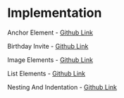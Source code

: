 # Implementation

Anchor Element - [Github Link](https://github.com/grandeurkoe/100-days-of-code-the-complete-python-pro-bootcamp/tree/36e8db766cb662249a62abf5ff107d85c5a654d2/day-042-intermediate-html/anchor-elements)

Birthday Invite - [Github Link](https://github.com/grandeurkoe/100-days-of-code-the-complete-python-pro-bootcamp/tree/36e8db766cb662249a62abf5ff107d85c5a654d2/day-042-intermediate-html/birthday-invite)

Image Elements - [Github Link](https://github.com/grandeurkoe/100-days-of-code-the-complete-python-pro-bootcamp/tree/36e8db766cb662249a62abf5ff107d85c5a654d2/day-042-intermediate-html/image-elements)

List Elements - [Github Link](https://github.com/grandeurkoe/100-days-of-code-the-complete-python-pro-bootcamp/tree/36e8db766cb662249a62abf5ff107d85c5a654d2/day-042-intermediate-html/list-elements)

Nesting And Indentation - [Github Link](https://github.com/grandeurkoe/100-days-of-code-the-complete-python-pro-bootcamp/tree/36e8db766cb662249a62abf5ff107d85c5a654d2/day-042-intermediate-html/nesting-and-indentation)